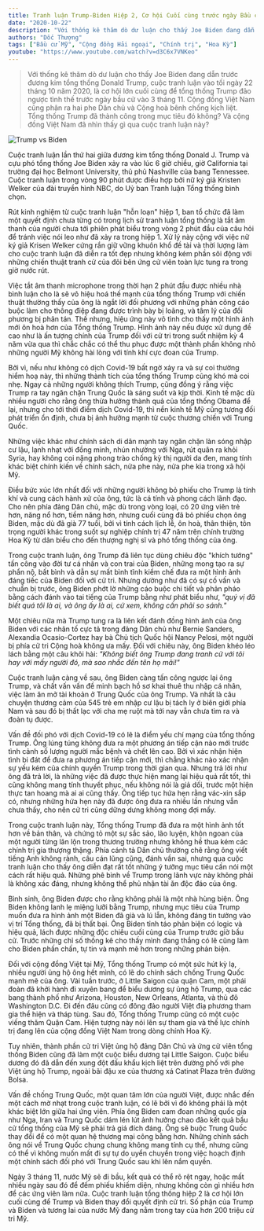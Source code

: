 ```yaml
---
title: Tranh luận Trump-Biden Hiệp 2, Cơ hội Cuối cùng trước ngày Bầu cử và Quan tâm của cử tri Việt
date: "2020-10-22"
description: "Với thống kê thăm dò dư luận cho thấy Joe Biden đang dẫn trước đương kim tổng thống Donald Trump, cuộc tranh luận vào tối ngày 22 tháng 10 năm 2020, là cơ hội lớn cuối cùng để tổng thống Trump đảo ngược tình thế trước ngày bầu cử vào 3 tháng 11. Cộng đồng Việt Nam cũng phân ra hai phe Dân chủ và Cộng hoà bênh chống kịch liệt. Tổng thống Trump đã thành công trong mục tiêu đó không? Và cộng đồng Việt Nam đã nhìn thấy gì qua cuộc tranh luận này?"
authors: "Dốc Thượng"
tags: ["Bầu cử Mỹ", "Cộng đồng Hải ngoại", "Chính trị", "Hoa Kỳ"]
youtube: "https://www.youtube.com/watch?v=d3C6x7VNKeo"
---
```


>Với thống kê thăm dò dư luận cho thấy Joe Biden đang dẫn trước đương kim tổng thống Donald Trump, cuộc tranh luận vào tối ngày 22 tháng 10 năm 2020, là cơ hội lớn cuối cùng để tổng thống Trump đảo ngược tình thế trước ngày bầu cử vào 3 tháng 11. Cộng đồng Việt Nam cũng phân ra hai phe Dân chủ và Cộng hoà bênh chống kịch liệt. Tổng thống Trump đã thành công trong mục tiêu đó không? Và cộng đồng Việt Nam đã nhìn thấy gì qua cuộc tranh luận này?

![Trump vs Biden](./Trump_Biden_1.jpg)

Cuộc tranh luận lần thứ hai giữa đương kim tổng thống Donald J. Trump và cựu phó tổng thống Joe Biden xảy ra vào lúc 6 giờ chiều, giờ California tại trường đại học Belmont University, thủ phủ Nashville của bang Tennessee. Cuộc tranh luận trong vòng 90 phút được điều hợp bởi nữ ký giả Kristen Welker của đài truyền hình NBC, do Uỷ ban Tranh luận Tổng thống bình chọn. 

Rút kinh nghiệm từ cuộc tranh luận "hỗn loạn" hiệp 1, ban tổ chức đã làm một quyết định chưa từng có trong lịch sử tranh luận tổng thống là tắt âm thanh của người chưa tới phiên phát biểu trong vòng 2 phút đầu của câu hỏi để tránh việc nói leo như đã xảy ra trong hiệp 1. Xử lý này cộng với việc nữ ký giả Krisen Welker cứng rắn giữ vững khuôn khổ đề tài và thời lượng làm cho cuộc tranh luận đã diễn ra tốt đẹp nhưng không kém phần sôi động với những chiến thuật tranh cử của đôi bên ứng cử viên toàn lực tung ra trong giờ nước rút.

Việc tắt âm thanh microphone trong thời hạn 2 phút đầu được nhiều nhà bình luận cho là sẽ vô hiệu hoá thế mạnh của tổng thống Trump với chiến thuật thường thấy của ông là ngắt lời đối phương với những phản công cáo buộc làm cho thông điệp đang được trình bày bị loãng, và tâm lý của đối phương bị phân tán. Thế nhưng, hiệu ứng này vô tình cho thấy một hình ảnh mới ôn hoà hơn của Tổng thống Trump. Hình ảnh này nếu được xử dụng đề cao như là ấn tượng chính của Trump đối với cử tri trong suốt nhiệm kỳ 4 năm vừa qua thì chắc chắc có thể thu phục được một thành phần không nhỏ những người Mỹ không hài lòng với tính khí cực đoan của Trump. 

Bởi vì, nếu như không có dịch Covid-19 bất ngờ xảy ra và sự coi thường hiểm hoạ này, thì những thành tích của tổng thống Trump cũng khó mà coi nhẹ. Ngay cả những người không thích Trump, cũng đồng ý rằng việc Trump ra tay ngăn chặn Trung Quốc là sáng suốt và kịp thời. Kinh tế mặc dù nhiều người cho rằng ông thừa hưởng thành quả của tổng thống Obama để lại, nhưng cho tới thời điểm dịch Covid-19, thì nền kinh tế Mỹ cũng tương đối phát triển ổn định, chưa bị ảnh hưởng mạnh từ cuộc thương chiến với Trung Quốc. 

Những việc khác như chính sách di dân mạnh tay ngăn chặn làn sóng nhập cư lậu, lạnh nhạt với đồng minh, nhún nhường với Nga, rút quân ra khỏi Syria, hay không coi nặng phong trào chống kỳ thị người da đen, mang tính khác biệt chính kiến về chính sách, nửa phe này, nửa phe kia trong xã hội Mỹ.

Điều bức xúc lớn nhất đối với những người không bỏ phiếu cho Trump là tính khí và cung cách hành xử của ông, tức là cá tính và phong cách lãnh đạo. Cho nên phía đảng Dân chủ, mặc dù trong vòng loại, có 20 ứng viên trẻ hơn, năng nổ hơn, tiềm năng hơn, nhưng cuối cùng đã bỏ phiếu chọn ông Biden, mặc dù đã già 77 tuổi, bởi vì tính cách lịch lễ, ôn hoà, thân thiện, tôn trọng người khác trong suốt sự nghiệp chính trị 47 năm trên chính trường Hoa Kỳ từ dân biểu cho đến thượng nghị sĩ và phó tổng thống của ông.

Trong cuộc tranh luận, ông Trump đã liên tục dùng chiêu độc "khích tướng" tấn công vào đời tư cá nhân và con trai của Biden, những mong tạo ra sự phẩn nộ, bất bình và dẫn sự mất bình tĩnh kiềm chế đưa ra một hình ảnh đáng tiếc của Biden đối với cử tri. Nhưng dường như đã có sự cố vấn và chuẩn bị trước, ông Biden phớt lờ những cáo buộc chi tiết và phản pháo bằng cách đánh vào tai tiếng của Trump bằng như phát biểu như, _"quý vị đã biết quá tôi là ai, và ông ấy là ai, cứ xem, không cần phải so sánh."_

Một chiêu nữa mà Trump tung ra là liên kết đánh đồng hình ảnh của ông Biden với các nhân tố cực tả trong đảng Dân chủ như Bernie Sanders, Alexandia Ocasio-Cortez hay bà Chủ tịch Quốc hội Nancy Pelosi, một người bị phía cử tri Cộng hoà không ưa mấy. Đối với chiêu này, ông Biden khéo léo lách bằng một câu khôi hài: _"Không biết ông Trump đang tranh cử với tôi hay với mấy người đó, mà sao nhắc đến tên họ mãi!"_ 

Cuộc tranh luận càng về sau, ông Biden càng tấn công ngược lại ông Trump, và chất vấn vấn đề minh bạch hồ sơ khai thuê thu nhập cá nhân, việc làm ăn mở tài khoản ở Trung Quốc của ông Trump. Và nhất là câu chuyện thương cảm của 545 trẻ em nhập cư lậu bị tách ly ở biên giới phía Nam và sau đó bị thất lạc với cha mẹ ruột mà tới nay vẫn chưa tìm ra và đoàn tụ được.

Vấn đề đối phó với dịch Covid-19 có lẽ là điểm yếu chí mạng của tổng thống Trump. Ông lúng túng không đưa ra một phương án tiếp cận nào mới trước tình cảnh số lượng người mắc bệnh và chết lên cao. Bởi vì xác nhận hiện tình bi đát để đưa ra phương án tiếp cận mới, thì chẳng khác nào xác nhận sự yếu kém của chính quyền Trump trong thời gian qua. Nhưng trả lời như ông đã trả lời, là những việc đã được thực hiện mang lại hiệu quả rất tốt, thì cũng không mang tính thuyết phục, nếu không nói là giả dối, trước một hiện thực tan hoang mà ai ai cũng thấy. Ông tiếp tục hứa hẹn rằng vác-xin sắp có, nhưng những hứa hẹn này đã được ông đưa ra nhiều lần nhưng vẫn chưa thấy, cho nên cử tri cũng dững dưng không mong đợi mấy.

Trong cuộc tranh luận này, Tổng thống Trump đã đưa ra một hình ảnh tốt hơn về bản thân, và chứng tỏ một sự sắc sảo, lão luyện, khôn ngoan của một người từng lăn lộn trong thương trường nhưng không hề thua kém các chính trị gia thượng thặng. Phía cánh tả Dân chủ thường chê rằng ông viết tiếng Anh không rành, câu cán lũng cũng, đánh vần sai, nhưng qua cuộc tranh luận cho thấy ông diễn đạt rất tốt những ý tưởng mục tiêu cần nói một cách rất hiệu quả. Những phê bình về Trump trong lãnh vực này không phải là không xác đáng, nhưng không thể phủ nhận tài ăn độc đáo của ông.

Bình sinh, ông Biden được cho rằng không phải là một nhà hùng biện. Ông Biden không lanh lẹ miệng lưỡi bằng Trump, nhưng mục tiêu của Trump muốn đưa ra hình ảnh một Biden đã già và lú lẫn, không đáng tin tưởng vào vị trí Tổng thống, đã bị thất bại. Ông Biden tỉnh táo phản biện có logic và hiệu quả, lách được những độc chiêu cuối cùng của Trump trước giờ bầu cử. Trước những chỉ số thống kê cho thấy mình đang thắng có lẽ cũng làm cho Biden phấn chấn, tự tin và mạnh mẽ hơn trong những phản biện. 

Đối với cộng đồng Việt tại Mỹ, Tổng thống Trump có một sức hút kỳ lạ, nhiều người ủng hộ ông hết mình, có lẽ do chính sách chống Trung Quốc mạnh mẽ của ông. Vài tuần trước, ở Little Saigon của quận Cam, một phái đoàn đã khởi hành đi xuyên bang để biểu dương sự ủng hộ Trump, qua các bang thành phố như Arizona, Houston, New Orleans, Atlanta, và thủ đô Washington D.C. Đi đến đâu cũng có đông đảo người Việt điạ phương tham gia thể hiện và tháp tùng. Sau đó, Tổng thống Trump cũng có một cuộc viếng thăm Quận Cam. Hiện tượng này nói lên sự tham gia và thế lực chính trị đang lên của cộng đồng Việt Nam trong dòng chính Hoa Kỳ. 

Tuy nhiên, thành phần cử tri Việt ủng hộ đảng Dân Chủ và ứng cử viên tổng thống Biden cũng đã làm một cuộc biểu dương tại Little Saigon. Cuộc biểu dương đó đã dẫn đến xung đột đấu khẩu kịch liệt trên đường phố với phe Việt ủng hộ Trump, ngoài bãi đậu xe của thương xá Catinat Plaza trên đường Bolsa.

Vấn đề chống Trung Quốc, một quan tâm lớn của người Việt, được nhắc đến một cách mờ nhạt trong cuộc tranh luận, có lẽ bởi vì đó không phải là một khác biệt lớn giữa hai ứng viên. Phía ông Biden cam đoan những quốc gia như Nga, Iran và Trung Quốc dám lén lút ảnh hưởng chao đảo kết quả bầu cử tổng thống của Mỹ sẽ phải trả giá đích đáng. Ông sẽ buộc Trung Quốc thay đổi để có một quan hệ thương mại công bằng hơn. Những chính sách ông nói về Trung Quốc chung chung không mang tính cụ thể, nhưng cũng có thể vì không muốn mất đi sự tự do uyển chuyển trong việc hoạch định một chính sách đối phó với Trung Quốc sau khi lên nắm quyền.

Ngày 3 tháng 11, nước Mỹ sẽ đi bầu, kết quả có thể rõ rệt ngay, hoặc mất nhiều ngày sau đó để đếm phiếu khiếm diện, nhưng không còn gì nhiều hơn để các ứng viên làm nữa. Cuộc tranh luận tổng thống hiệp 2 là cơ hội lớn cuối cùng để Trump và Biden thay đổi quyết định cử tri. Số phận của Trump và Biden và tương lai của nước Mỹ đang nằm trong tay của hơn 200 triệu cử tri Mỹ.

<!-- <iframe width="420" height="315" src="https://www.youtube.com/embed/d3C6x7VNKeo"></iframe> -->
 

